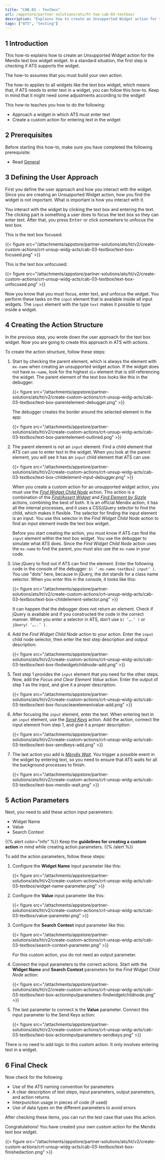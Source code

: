 ```yaml
---
title: "CAB.03 - Textbox"
url: /appstore/partner-solutions/ats/ht-two-cab-03-textbox/
description: "Explains how to create an Unsupported Widget action for the Mendix text box widget."
tags: ["ATS", "testing"]
---
```


## 1 Introduction

This how-to explains how to create an Unsupported Widget action for the Mendix text box widget widget. In a standard situation, the first step is checking if ATS supports the widget. 

The how-to assumes that you must build your own action.

The how-to applies to all widgets like the text box widget, which means that, if ATS needs to enter text in a widget, you can follow this how-to. Keep in mind that it might need some adjustments according to the widget!

This how-to teaches you how to do the following:

* Approach a widget in which ATS must enter text
* Create a custom action for entering text in the widget

## 2 Prerequisites

Before starting this how-to, make sure you have completed the following prerequisite:
 
* Read [General](/appstore/partner-solutions/ats/ht-two-custom-action-general/)

## 3 Defining the User Approach

First you define the user approach and how you interact with the widget. Since you are creating an Unsupported Widget action, how you find the widget is not important. What is important is how you interact with it.

You interact with the widget by clicking the text box and entering the text. The clicking part is something a user does to focus the text box so they can enter text. After that, you press <kbd>Enter</kbd> or click somewhere to unfocus the text box.

This is the text box focused:

{{< figure src="/attachments/appstore/partner-solutions/ats/ht/v2/create-custom-actions/crt-unsup-widg-acts/cab-03-textbox/text-box-focused.png" >}}

This is the text box unfocused:

{{< figure src="/attachments/appstore/partner-solutions/ats/ht/v2/create-custom-actions/crt-unsup-widg-acts/cab-03-textbox/text-box-unfocused.png" >}}

Now you know that you must focus, enter text, and unfocus the widget. You perform these tasks on the `input` element that is available inside all input widgets. The `input` element with the type `text` makes it possible to type inside a widget.

## 4 Creating the Action Structure

In the previous step, you wrote down the user approach for the text box widget. Now you are going to create this approach in ATS with actions.

To create the action structure, follow these steps:

1. Start by checking the parent element, which is always the element with `mx-name` when creating an unsupported widget action. If the widget does not have `mx-name`, look for the highest `div` element that is still referencing the widget. The parent element of the text box looks like this in the debugger:

    {{< figure src="/attachments/appstore/partner-solutions/ats/ht/v2/create-custom-actions/crt-unsup-widg-acts/cab-03-textbox/text-box-parentelement-debugger.png" >}}

    The debugger creates the border around the selected element in the app:

    {{< figure src="/attachments/appstore/partner-solutions/ats/ht/v2/create-custom-actions/crt-unsup-widg-acts/cab-03-textbox/text-box-parentelement-outlined.png" >}}

2. The parent element is not an `input` element. Find a child element that ATS can use to enter text in the widget. When you look at the parent element, you will see it has an `input` child element that ATS can use:

    {{< figure src="/attachments/appstore/partner-solutions/ats/ht/v2/create-custom-actions/crt-unsup-widg-acts/cab-03-textbox/text-box-childelement-input-debugger.png" >}}

    When you create a custom action for an unsupported widget action, you must use the [*Find Widget Child Node*](/appstore/partner-solutions/ats/rg-one-find-widget-child-node/) action. This action is a combination of the [*Find/Assert Widget*](/appstore/partner-solutions/ats/rg-one-findassert-widget/) and [*Find Element by Sizzle*](/appstore/partner-solutions/ats/rg-one-find-element-by-sizzle/) actions, combining the best of both. It is an official Mendix action, it has all the internal processes, and it uses a CSS/jQuery selector to find the child, which makes it flexible. The selector for finding the input element is an input. You use this selector in the *Find Widget Child Node* action to find an input element inside the text box widget.

    Before you start creating the action, you must know if ATS can find the `input` element within the text box widget. You use the debugger to simulate what ATS does. Since the *Find Widget Child Node* action uses the `mx-name` to find the parent, you must also use the `mx-name` in your code.

3. Use jQuery to find out if ATS can find the element. Enter the following code in the console of the debugger: `$( ‘.mx-name-textBox2 input’ )`. You use "dots" here, because in jQuery, the dot stands for a class name selector. When you enter this in the console, it looks like this:

    {{< figure src="/attachments/appstore/partner-solutions/ats/ht/v2/create-custom-actions/crt-unsup-widg-acts/cab-03-textbox/text-box-childelement-selector.png" >}}

    It can happen that the debugger does not return an element. Check if jQuery is available and if you constructed the code in the correct manner. When you enter a selector in ATS, don’t use `$( ‘….’ )` or `jQuery( ‘…..’ )`.

4. Add the *Find Widget Child Node* action to your action. Enter the `input` child node selector, then enter the test step description and output description:

    {{< figure src="/attachments/appstore/partner-solutions/ats/ht/v2/create-custom-actions/crt-unsup-widg-acts/cab-03-textbox/text-box-findwidgetchildnode-add.png" >}}

5. Test step 1 provides the `input` element that you need for the other steps. Now, add the *Focus and Clear Element Value* action. Enter the output of step 1 as the input, and give it a proper description:

    {{< figure src="/attachments/appstore/partner-solutions/ats/ht/v2/create-custom-actions/crt-unsup-widg-acts/cab-03-textbox/text-box-focusclearelementvalue-add.png" >}}

6. After focusing the `input` element, enter the text. When entering text in an `input` element, use the [*Send Keys*](/appstore/partner-solutions/ats/rg-one-send-keys/) action. Add the action, connect the input element from step 1, and give it a proper description:

    {{< figure src="/attachments/appstore/partner-solutions/ats/ht/v2/create-custom-actions/crt-unsup-widg-acts/cab-03-textbox/text-box-sendkeys-add.png" >}}

7. The last action you add is [*Mendix Wait*](/appstore/partner-solutions/ats/rg-one-mendix-wait/). You trigger a possible event in the widget by entering text, so you need to ensure that ATS waits for all the background processes to finish:

    {{< figure src="/attachments/appstore/partner-solutions/ats/ht/v2/create-custom-actions/crt-unsup-widg-acts/cab-03-textbox/text-box-mendix-wait.png" >}}

## 5 Action Parameters

Next, you need to add these action input parameters:

* Widget Name
* Value
* Search Context

{{% alert color="info" %}}
Keep the **guidelines for creating a custom action** in mind while creating action parameters. 
{{% /alert %}}

To add the action parameters, follow these steps:

1. Configure the **Widget Name** input parameter like this:

    {{< figure src="/attachments/appstore/partner-solutions/ats/ht/v2/create-custom-actions/crt-unsup-widg-acts/cab-03-textbox/widget-name-parameter.png" >}}

2. Configure the **Value** input parameter like this:

    {{< figure src="/attachments/appstore/partner-solutions/ats/ht/v2/create-custom-actions/crt-unsup-widg-acts/cab-03-textbox/value-parameter.png" >}}

3. Configure the **Search Context** input parameter like this:

    {{< figure src="/attachments/appstore/partner-solutions/ats/ht/v2/create-custom-actions/crt-unsup-widg-acts/cab-03-textbox/search-context-parameter.png" >}}

    For this custom action, you do not need an output parameter.

4. Connect the input parameters to the correct actions. Start with the **Widget Name** and **Search Context** parameters for the *Find Widget Child Node* action:

    {{< figure src="/attachments/appstore/partner-solutions/ats/ht/v2/create-custom-actions/crt-unsup-widg-acts/cab-03-textbox/text-box-actioninputparameters-findwidgetchildnode.png" >}}

5. The last parameter to connect is the **Value** parameter. Connect this input parameter to the Send Keys action:

    {{< figure src="/attachments/appstore/partner-solutions/ats/ht/v2/create-custom-actions/crt-unsup-widg-acts/cab-03-textbox/text-box-actioninputparameters-sendkeys.png" >}}

There is no need to add logic to this custom action. It only involves entering text in a widget.

## 6 Final Check

Now check for the following:

* Use of the ATS naming convention for parameters
* A clear description of test steps, input parameters, output parameters, and action returns
* Interpunction usage in pieces of code (if used)
* Use of data types on the different parameters to avoid errors

After checking these items, you can run the test case that uses this action.

Congratulations! You have created your own custom action for the Mendix text box widget.

{{< figure src="/attachments/appstore/partner-solutions/ats/ht/v2/create-custom-actions/crt-unsup-widg-acts/cab-03-textbox/text-box-finishedaction.png" >}}
